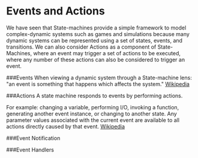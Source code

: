 # Events and Actions

We have seen that State-machines provide a simple framework to model complex-dynamic systems such as games and simulations because many dynamic systems can be represented using a set of states, events, and transitions.  We can also consider Actions as a component of State-Machines, where an event may trigger a set of actions to be executed, where any number of these actions can also be considered to trigger an event.  

###Events
When viewing a dynamic system through a State-machine lens: "an event is something that happens which affects the system." [Wikipedia](https://en.wikipedia.org/wiki/UML_state_machine#Events)

###Actions
A state machine responds to events by performing actions.

For example: changing a variable, performing I/O, invoking a function, generating another event instance, or changing to another state. Any parameter values associated with the current event are available to all actions directly caused by that event. [Wikipedia](https://en.wikipedia.org/wiki/UML_state_machine#Actions_and_transitions)

###Event Notification

###Event Handlers

